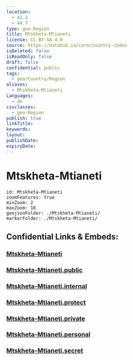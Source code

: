 ```yaml
---
location:
  - 42.2
  - 44.7
type: geo-Region
title: Mtskheta-Mtianeti
license: CC BY-SA 4.0
source: https://datahub.io/core/country-codes
isDeleted: false
isReadOnly: false
draft: false
confidential: public
tags:
  - geo/Country/Region
aliases:
  - Mtskheta-Mtianeti
Languages:
  - de
cssclasses:
  - geo-Region
publish: true
linkTitle:
keywords:
layout:
publishDate:
expiryDate:
---
```


# Mtskheta-Mtianeti

```leaflet
id: Mtskheta-Mtianeti
zoomFeatures: true 
minZoom: 2 
maxZoom: 18
geojsonFolder: ./Mtskheta-Mtianeti/
markerFolder: ./Mtskheta-Mtianeti/
```


## Confidential Links & Embeds: 

### [Mtskheta-Mtianeti](/_Standards/Earth/Continent/Europe/Europe~East/Georgia,Europe/Regions~Georgia/Mtskheta-Mtianeti.md) 

### [Mtskheta-Mtianeti.public](/_public/Earth/Continent/Europe/Europe~East/Georgia,Europe/Regions~Georgia/Mtskheta-Mtianeti.public.md) 

### [Mtskheta-Mtianeti.internal](/_internal/Earth/Continent/Europe/Europe~East/Georgia,Europe/Regions~Georgia/Mtskheta-Mtianeti.internal.md) 

### [Mtskheta-Mtianeti.protect](/_protect/Earth/Continent/Europe/Europe~East/Georgia,Europe/Regions~Georgia/Mtskheta-Mtianeti.protect.md) 

### [Mtskheta-Mtianeti.private](/_private/Earth/Continent/Europe/Europe~East/Georgia,Europe/Regions~Georgia/Mtskheta-Mtianeti.private.md) 

### [Mtskheta-Mtianeti.personal](/_personal/Earth/Continent/Europe/Europe~East/Georgia,Europe/Regions~Georgia/Mtskheta-Mtianeti.personal.md) 

### [Mtskheta-Mtianeti.secret](/_secret/Earth/Continent/Europe/Europe~East/Georgia,Europe/Regions~Georgia/Mtskheta-Mtianeti.secret.md)

